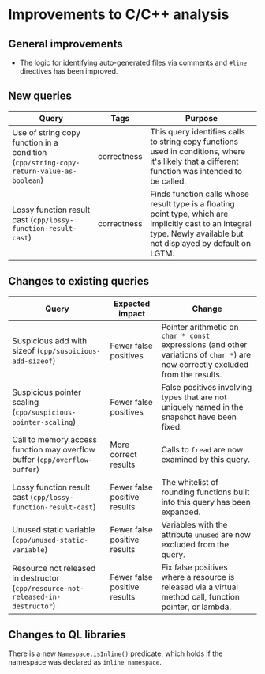 # Improvements to C/C++ analysis

## General improvements

* The logic for identifying auto-generated files via comments and `#line` directives has been improved.

## New queries

| **Query**                   | **Tags**  | **Purpose**                                                        |
|-----------------------------|-----------|--------------------------------------------------------------------|
| Use of string copy function in a condition (`cpp/string-copy-return-value-as-boolean`) | correctness | This query identifies calls to string copy functions used in conditions, where it's likely that a different function was intended to be called. |
| Lossy function result cast (`cpp/lossy-function-result-cast`) | correctness | Finds function calls whose result type is a floating point type, which are implicitly cast to an integral type.  Newly available but not displayed by default on LGTM. |

## Changes to existing queries

| **Query**                  | **Expected impact**    | **Change**                                                       |
|----------------------------|------------------------|------------------------------------------------------------------|
| Suspicious add with sizeof (`cpp/suspicious-add-sizeof`) | Fewer false positives | Pointer arithmetic on `char * const` expressions (and other variations of `char *`) are now correctly excluded from the results. |
| Suspicious pointer scaling (`cpp/suspicious-pointer-scaling`) | Fewer false positives | False positives involving types that are not uniquely named in the snapshot have been fixed. |
| Call to memory access function may overflow buffer (`cpp/overflow-buffer`) | More correct results | Calls to `fread` are now examined by this query. |
| Lossy function result cast (`cpp/lossy-function-result-cast`) | Fewer false positive results | The whitelist of rounding functions built into this query has been expanded. |
| Unused static variable (`cpp/unused-static-variable`) | Fewer false positive results | Variables with the attribute `unused` are now excluded from the query. |
| Resource not released in destructor (`cpp/resource-not-released-in-destructor`) | Fewer false positive results | Fix false positives where a resource is released via a virtual method call, function pointer, or lambda. |

## Changes to QL libraries

There is a new `Namespace.isInline()` predicate, which holds if the namespace was declared as `inline namespace`.
